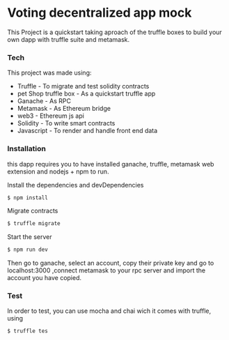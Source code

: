 # Voting decentralized app mock

This Project is a quickstart taking aproach of the truffle boxes to build your own dapp with truffle suite and metamask.


### Tech
This project was made using:

* Truffle - To migrate and test solidity contracts
* pet Shop truffle box - As a quickstart truffle app
* Ganache - As RPC
* Metamask - As Ethereum bridge
* web3 - Ethereum js api
* Solidity - To write smart contracts
* Javascript - To render and handle front end data

### Installation

this dapp requires you to have installed ganache, truffle, metamask web extension and nodejs + npm to run.

Install the dependencies and devDependencies

```sh
$ npm install
```

Migrate contracts

```sh
$ truffle migrate
```
Start the server
```sh
$ npm run dev
```
Then go to ganache, select an account, copy their private key and go to localhost:3000 ,connect metamask to your rpc server and import the account you have copied.


### Test
In order to test, you can use mocha and chai wich it comes with truffle, using
```sh
$ truffle tes
```

